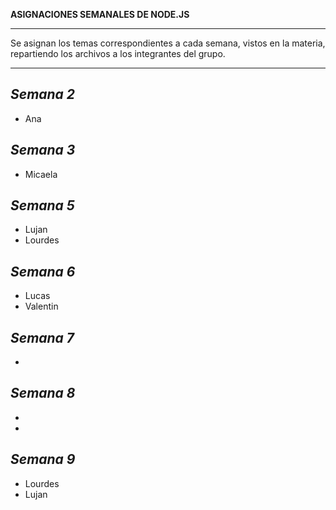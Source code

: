 **ASIGNACIONES SEMANALES DE NODE.JS**
________________________________________________________________________________________________________________________

Se asignan los temas correspondientes a cada semana, vistos en la materia, repartiendo los archivos a los integrantes del grupo.

________________________________________________________________________________________________________________________
*Semana 2*
------------------------------------------------------------------------------------------------------------------------
* Ana

*Semana 3*
------------------------------------------------------------------------------------------------------------------------
* Micaela

*Semana 5*
------------------------------------------------------------------------------------------------------------------------
* Lujan
* Lourdes
  
*Semana 6*
------------------------------------------------------------------------------------------------------------------------
* Lucas
* Valentin

*Semana 7*
------------------------------------------------------------------------------------------------------------------------
*

*Semana 8*
------------------------------------------------------------------------------------------------------------------------
* 
*

*Semana 9*
------------------------------------------------------------------------------------------------------------------------
* Lourdes
* Lujan
